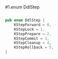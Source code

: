 #1.enum DdlStep

```rust

pub enum DdlStep {
    KStepForward = 0,
    KStepLock = 1,
    KStepPrepare = 2,
    KStepCommit = 3,
    KStepCleanup = 4,
    KStepRollback = 5,
}
```